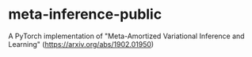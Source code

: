 # meta-inference-public
A PyTorch implementation of "Meta-Amortized Variational Inference and Learning" (https://arxiv.org/abs/1902.01950)
